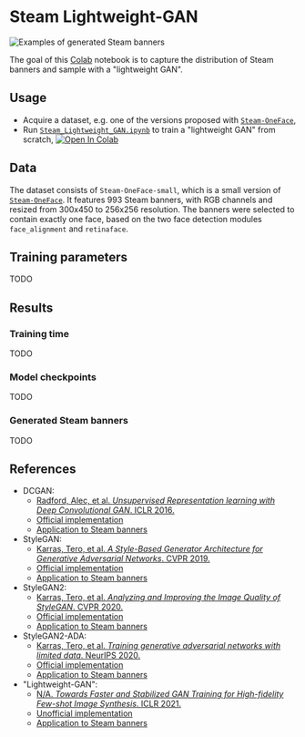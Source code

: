 # Steam Lightweight-GAN

![Examples of generated Steam banners][cover-illustration]

The goal of this [Colab][colab-website] notebook is to capture the distribution of Steam banners and sample with a "lightweight GAN".

## Usage

-   Acquire a dataset, e.g. one of the versions proposed with [`Steam-OneFace`][steam-oneface-section],
-   Run [`Steam_Lightweight_GAN.ipynb`][Lightweight_GAN_training] to train a "lightweight GAN" from scratch,
[![Open In Colab][colab-badge]][Lightweight_GAN_training]

## Data

The dataset consists of `Steam-OneFace-small`, which is a small version of [`Steam-OneFace`][steam-oneface-section].
It features 993 Steam banners, with RGB channels and resized from 300x450 to 256x256 resolution.
The banners were selected to contain exactly one face, based on the two face detection modules `face_alignment` and `retinaface`.

## Training parameters

TODO

## Results

### Training time

TODO

### Model checkpoints

TODO

### Generated Steam banners

TODO

## References

-   DCGAN:
    -   [Radford, Alec, et al. *Unsupervised Representation learning with Deep Convolutional GAN*. ICLR 2016.][dcgan-paper]
    -   [Official implementation][dcgan-official-repository]
    -   [Application to Steam banners][dcgan-applied-to-steam-banners]
-   StyleGAN:
    -   [Karras, Tero, et al. *A Style-Based Generator Architecture for Generative Adversarial Networks*. CVPR 2019.][stylegan1-paper]
    -   [Official implementation][stylegan1-official-repository]
    -   [Application to Steam banners][stylegan1-applied-to-steam-banners]
-   StyleGAN2:
    - [Karras, Tero, et al. *Analyzing and Improving the Image Quality of StyleGAN*. CVPR 2020.][stylegan2-paper]
    -   [Official implementation][stylegan2-official-repository]
    -   [Application to Steam banners][stylegan2-applied-to-steam-banners]
-   StyleGAN2-ADA:
    -   [Karras, Tero, et al. *Training generative adversarial networks with limited data*. NeurIPS 2020.][stylegan2-ada-paper]
    -   [Official implementation][stylegan2-ada-official-repository]
    -   [Application to Steam banners][stylegan2-ada-applied-to-steam-banners]
-   "Lightweight-GAN":
    -   [N/A. *Towards Faster and Stabilized GAN Training for High-fidelity Few-shot Image Synthesis*. ICLR 2021.][lightweight-gan-paper]
    -   [Unofficial implementation][lightweight-gan-unofficial-repository]
    -   [Application to Steam banners][lightweight-gan-applied-to-steam-banners]    
    
<!-- Definitions -->

[cover-illustration]: <https://raw.githubusercontent.com/wiki/woctezuma/steam-lightweight-gan/img/generated_banners.jpg>

[steam-oneface-section]: <https://github.com/woctezuma/steam-filtered-image-data#steam-oneface-dataset>

[colab-website]: <https://colab.research.google.com/>
[colab-badge]: <https://colab.research.google.com/assets/colab-badge.svg>
[Lightweight_GAN_training]: <https://colab.research.google.com/github/woctezuma/steam-lightweight-gan/blob/main/Steam_Lightweight_GAN.ipynb>

[dcgan-paper]: <https://arxiv.org/abs/1511.06434>
[stylegan1-paper]: <https://arxiv.org/abs/1812.04948>
[stylegan2-paper]: <https://arxiv.org/abs/1912.04958>
[stylegan2-ada-paper]: <https://arxiv.org/abs/2006.06676>
[lightweight-gan-paper]: <https://openreview.net/forum?id=1Fqg133qRaI>

[dcgan-official-repository]: <https://github.com/Newmu/dcgan_code>
[stylegan1-official-repository]: <https://github.com/NVlabs/stylegan>
[stylegan2-official-repository]: <https://github.com/NVlabs/stylegan2>
[stylegan2-ada-official-repository]: <https://github.com/NVlabs/stylegan2-ada>
[lightweight-gan-unofficial-repository]: <https://github.com/lucidrains/lightweight-gan>

[dcgan-applied-to-steam-banners]: <https://github.com/woctezuma/google-colab>
[stylegan1-applied-to-steam-banners]: <https://github.com/woctezuma/steam-stylegan>
[stylegan2-applied-to-steam-banners]: <https://github.com/woctezuma/steam-stylegan2>
[stylegan2-ada-applied-to-steam-banners]: <https://github.com/woctezuma/steam-stylegan2-ada>
[lightweight-gan-applied-to-steam-banners]: <https://github.com/woctezuma/steam-lightweight-gan>
